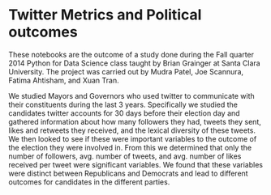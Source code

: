 # Twitter Metrics and Political outcomes


These notebooks are the outcome of a study done during the Fall quarter 2014 Python for Data Science class taught 
by Brian Grainger at Santa Clara University. The project was carried out by Mudra Patel, Joe Scannura, Fatima Ahtisham, 
and Xuan Tran. 

We studied Mayors and Governors who used twitter to communicate with their constituents during the last 3 years. Specifically 
we studied the candidates twitter accounts for 30 days before their election day and gathered information about how many 
followers they had, tweets they sent, likes and retweets they received, and the lexical diversity of these tweets. We then
looked to see if these were important variables to the outcome of the election they were involved in. From this we determined 
that only the number of followers, avg. number of tweets, and avg. number of likes received per tweet were significant variables. 
We found that these variables were distinct between Republicans and Democrats and lead to different outcomes for candidates
in the different parties. 
